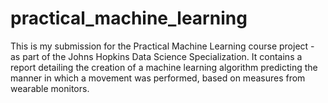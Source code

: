 # practical_machine_learning


This is my submission for the Practical Machine Learning course project - as part of the Johns Hopkins Data Science Specialization. It contains a report detailing the creation of a machine learning algorithm predicting the manner in which a movement was performed, based on measures from wearable monitors. 
